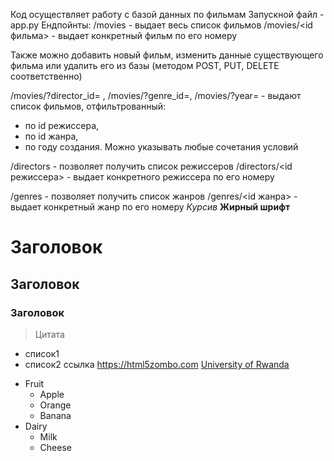 Код осуществляет работу с базой данных по фильмам
Запускной файл - app.py
Ендпойнты:
/movies - выдает весь список фильмов
/movies/<id фильма> - выдает конкретный фильм по его номеру

Также можно добавить новый фильм, изменить данные существующего фильма или удалить его из базы
(методом POST, PUT, DELETE соответственно)

/movies/?director_id= , /movies/?genre_id=, /movies/?year= - выдают список фильмов, отфильтрованный:
- по id режиссера,
- по id жанра,
- по году создания.
Можно указывать любые сочетания условий

/directors - позволяет получить список режиссеров
/directors/<id режиссера> - выдает конкретного режиссера по его номеру

/genres - позволяет получить список жанров
/genres/<id жанра> - выдает конкретный жанр по его номеру
*Курсив*
**Жирный шрифт**
# Заголовок
## Заголовок
### Заголовок
> Цитата
- список1
- список2
ссылка <https://html5zombo.com>
[University of Rwanda](http://www.ur.ac.rw)
* Fruit
  * Apple
  * Orange
  * Banana
* Dairy
  * Milk
  * Cheese
